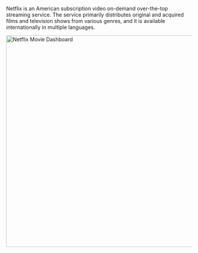 Netflix is an American subscription video on-demand over-the-top streaming service. The service primarily distributes original and acquired films and television shows from various genres, and it is available internationally in multiple languages.

<img width="575" alt="Netflix Movie Dashboard" src="https://github.com/user-attachments/assets/47148215-aa43-4993-a43d-a98cc7aa7226">
